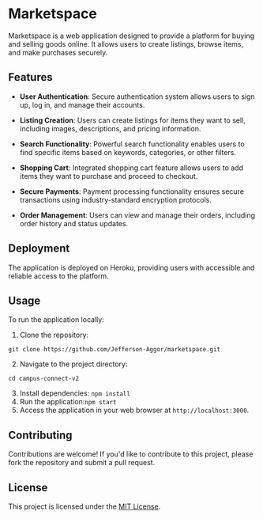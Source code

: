 # Marketspace

Marketspace is a web application designed to provide a platform for buying and selling goods online. It allows users to create listings, browse items, and make purchases securely.

## Features

- **User Authentication**: Secure authentication system allows users to sign up, log in, and manage their accounts.

- **Listing Creation**: Users can create listings for items they want to sell, including images, descriptions, and pricing information.

- **Search Functionality**: Powerful search functionality enables users to find specific items based on keywords, categories, or other filters.

- **Shopping Cart**: Integrated shopping cart feature allows users to add items they want to purchase and proceed to checkout.

- **Secure Payments**: Payment processing functionality ensures secure transactions using industry-standard encryption protocols.

- **Order Management**: Users can view and manage their orders, including order history and status updates.

## Deployment

The application is deployed on Heroku, providing users with accessible and reliable access to the platform.

## Usage

To run the application locally:

1. Clone the repository:
```git
git clone https://github.com/Jefferson-Aggor/marketspace.git
```
2. Navigate to the project directory:
```
cd campus-connect-v2
```
3. Install dependencies:
``npm install``
4. Run the application:``npm start``
5. Access the application in your web browser at `http://localhost:3000`.

## Contributing

Contributions are welcome! If you'd like to contribute to this project, please fork the repository and submit a pull request.

## License

This project is licensed under the [MIT License](LICENSE).
